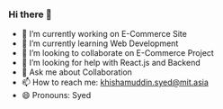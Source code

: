 ### Hi there 👋

<!--
**officialkmsyed/officialkmsyed** is a ✨ _special_ ✨ repository because its `README.md` (this file) appears on your GitHub profile.

Here are some ideas to get you started: -->

- 🔭 I’m currently working on E-Commerce Site
- 🌱 I’m currently learning Web Development
- 👯 I’m looking to collaborate on E-Commerce Project
- 🤔 I’m looking for help with React.js and Backend
- 💬 Ask me about Collaboration
- 📫 How to reach me: khishamuddin.syed@mit.asia
- 😄 Pronouns: Syed

